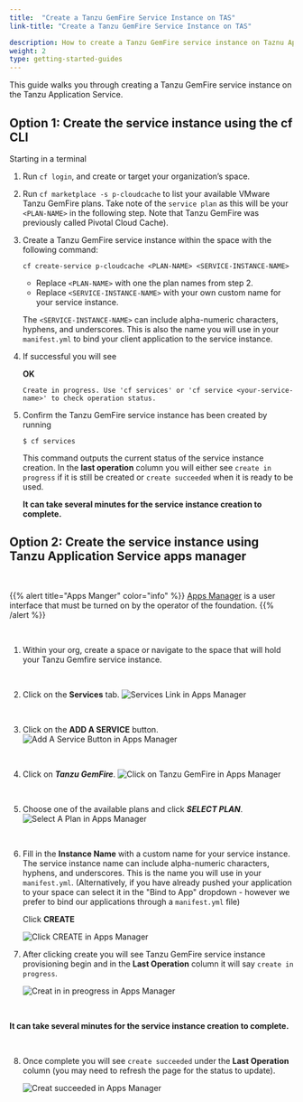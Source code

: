 ```yaml
---
title:  "Create a Tanzu GemFire Service Instance on TAS"
link-title: "Create a Tanzu GemFire Service Instance on TAS"

description: How to create a Tanzu GemFire service instance on Taznu Application Service.
weight: 2
type: getting-started-guides
---
```


This guide walks you through creating a Tanzu GemFire service instance on the Tanzu Application Service.

## Option 1: Create the service instance using the cf CLI

Starting in a terminal

1. Run `cf login`, and create or target your organization’s space.

2. Run `cf marketplace -s p-cloudcache` to list your available VMware Tanzu GemFire plans. Take note of the `service plan` as this will be your `<PLAN-NAME>` in the following step. Note that Tanzu GemFire was previously called Pivotal Cloud Cache).

3. Create a Tanzu GemFire service instance within the space with the following command:
   
   `cf create-service p-cloudcache <PLAN-NAME> <SERVICE-INSTANCE-NAME>`
   
   * Replace `<PLAN-NAME>` with one the plan names from step 2.
   * Replace `<SERVICE-INSTANCE-NAME>` with your own custom name for your service instance.
    
    The `<SERVICE-INSTANCE-NAME>` can include alpha-numeric characters, hyphens, and underscores. This is also the name you will use in your `manifest.yml` to bind your client application to the service instance.
   
4.  If successful you will see 
    
    **OK**
    
    `Create in progress. Use 'cf services' or 'cf service <your-service-name>' to check operation status.`
   
5. Confirm the Tanzu GemFire service instance has been created by running  
   
   `$ cf services`
   
   This command outputs the current status of the service instance creation.  In the **last operation** column you will either see `create in progress` if it is still be created or `create succeeded` when it is ready to be used.
   
   **It can take several minutes for the service instance creation to complete.**
     
   
## Option 2: Create the service instance using Tanzu Application Service apps manager

&nbsp;

{{% alert title="Apps Manger" color="info" %}}
[Apps Manager](https://docs.run.pivotal.io/console/dev-console.html) is a user interface that must be turned on by the operator of the foundation.
{{% /alert %}} 

&nbsp;

1. Within your org, create a space or navigate to the space that will hold your Tanzu Gemfire service instance.

&nbsp;

2. Click on the **Services** tab.
    ![Services Link in Apps Manager](images/spring-boot-for-apache-geode/getting-started/screenshots/Service_Tab_in_Apps_Manager.png)

&nbsp;

3.  Click on the **ADD A SERVICE** button.
    ![Add A Service Button in Apps Manager](images/spring-boot-for-apache-geode/getting-started/screenshots/add_a_service_button.png)

&nbsp;

4.  Click on ***Tanzu GemFire***.
    ![Click on Tanzu GemFire in Apps Manager](images/spring-boot-for-apache-geode/getting-started/screenshots/tanzu_gemfire_apps_manager.png)

&nbsp;

5. Choose one of the available plans and click ***SELECT PLAN***.
     ![Select A Plan in Apps Manager](images/spring-boot-for-apache-geode/getting-started/screenshots/select_a_plan.png)

&nbsp;

6.  Fill in the **Instance Name** with a custom name for your service instance. The service instance name can include alpha-numeric characters, hyphens, and underscores. This is the name you will use in your `manifest.yml`.  (Alternatively, if you have already pushed your application to your space can select it in the "Bind to App" dropdown - however we prefer to bind our applications through a `manifest.yml` file)
    
    Click **CREATE**
    
    ![Click CREATE in Apps Manager](images/spring-boot-for-apache-geode/getting-started/screenshots/click_CREATE_button.png)


7.  After clicking create you will see Tanzu GemFire service instance provisioning begin and in the **Last Operation** column it will say `create in progress`.
    
     ![Creat in in preogress in Apps Manager](images/spring-boot-for-apache-geode/getting-started/screenshots/create_in_progress.png)

&nbsp;

**It can take several minutes for the service instance creation to complete.**

&nbsp;

8.  Once complete you will see `create succeeded` under the **Last Operation** column (you may need to refresh the page for the status to update).

    ![Creat succeeded in Apps Manager](images/spring-boot-for-apache-geode/getting-started/screenshots/create_succeeded.png)


 

 
 
